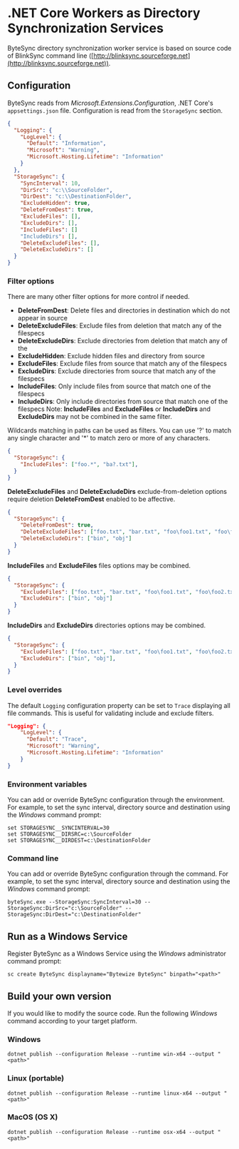 <!--
.net core, windowsservices
-->

# .NET Core Workers as Directory Synchronization Services
 ByteSync directory synchronization worker service is based on source code of BlinkSync command line ([http://blinksync.sourceforge.net](http://blinksync.sourceforge.net)).

## Configuration
 ByteSync reads from _Microsoft.Extensions.Configuration_, .NET Core's `appsettings.json` file. Configuration is read from the `StorageSync` section.

```json
{
  "Logging": {
	"LogLevel": {
      "Default": "Information",
      "Microsoft": "Warning",
      "Microsoft.Hosting.Lifetime": "Information"
    }
  },
  "StorageSync": {
    "SyncInterval": 10,
    "DirSrc": "c:\\SourceFolder",
    "DirDest": "c:\\DestinationFolder",
    "ExcludeHidden": true,
    "DeleteFromDest": true,
    "ExcludeFiles": [],
    "ExcludeDirs": [],
    "IncludeFiles": []
    "IncludeDirs": [],
    "DeleteExcludeFiles": [],
    "DeleteExcludeDirs": []
  }
}
```
### Filter options
 There are many other filter options for more control if needed.

- **DeleteFromDest**: Delete files and directories in destination which do not appear in source
- **DeleteExcludeFiles**: Exclude files from deletion that match any of the filespecs
- **DeleteExcludeDirs**: Exclude directories from deletion that match any of the 
- **ExcludeHidden**: Exclude hidden files and directory from source
- **ExcludeFiles**: Exclude files from source that match any of the filespecs
- **ExcludeDirs**: Exclude directories from source that match any of the filespecs
- **IncludeFiles**: Only include files from source that match one of the filespecs
- **IncludeDirs**: Only include directories from source that match one of the filespecs
Note: **IncludeFiles** and **ExcludeFiles** or **IncludeDirs** and **ExcludeDirs** may not be combined in the same filter. 

Wildcards matching in paths can be used as filters. You can use '?' to match any single character and '*' to match zero or more of any characters.
```json
{
  "StorageSync": {
    "IncludeFiles": ["foo.*", "ba?.txt"],
  }
}
```

**DeleteExcludeFiles** and **DeleteExcludeDirs** exclude-from-deletion options require deletion **DeleteFromDest** enabled to be affective.
```json
{
  "StorageSync": {
    "DeleteFromDest": true,
    "DeleteExcludeFiles": ["foo.txt", "bar.txt", "foo\foo1.txt", "foo\foo2.txt"],
    "DeleteExcludeDirs": ["bin", "obj"]
  }
}
```

**IncludeFiles** and **ExcludeFiles** files options may be combined.
```json
{
  "StorageSync": {
    "ExcludeFiles": ["foo.txt", "bar.txt", "foo\foo1.txt", "foo\foo2.txt"],
    "ExcludeDirs": ["bin", "obj"]
  }
}
```

**IncludeDirs** and **ExcludeDirs** directories options may be combined.
```json
{
  "StorageSync": {
    "ExcludeFiles": ["foo.txt", "bar.txt", "foo\foo1.txt", "foo\foo2.txt"],
    "ExcludeDirs": ["bin", "obj"],
  }
}
```

### Level overrides
The default `Logging` configuration property can be set to `Trace` displaying all file commands. This is useful for validating include and exclude filters.
```json
"Logging": {
	"LogLevel": {
      "Default": "Trace",
      "Microsoft": "Warning",
      "Microsoft.Hosting.Lifetime": "Information"
    }
}
```

### Environment variables
You can add or override ByteSync configuration through the environment.  For example, to set the sync interval, directory source and destination using the _Windows_ command prompt:

```console
set STORAGESYNC__SYNCINTERVAL=30
set STORAGESYNC__DIRSRC=c:\SourceFolder
set STORAGESYNC__DIRDEST=c:\DestinationFolder
```
### Command line
You can add or override ByteSync configuration through the command.  For example, to set the sync interval, directory source and destination using the _Windows_ command prompt:
```console
byteSync.exe --StorageSync:SyncInterval=30 --StorageSync:DirSrc="c:\SourceFolder" --StorageSync:DirDest="c:\DestinationFolder"
```

## Run as a Windows Service
Register ByteSync as a Windows Service using the _Windows_ administrator command prompt:

```console
sc create ByteSync displayname="Bytewize ByteSync" binpath="<path>"
```
## Build your own version

If you would like to modify the source code. Run the following _Windows_ command according to your target platform.

### Windows
```console
dotnet publish --configuration Release --runtime win-x64 --output "<path>"
```

### Linux (portable)
```console
dotnet publish --configuration Release --runtime linux-x64 --output "<path>"
```

### MacOS (OS X)
```console
dotnet publish --configuration Release --runtime osx-x64 --output "<path>"
```
